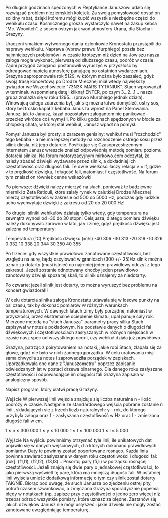 Po długich godzinach spędzonych w Reptyliance Januszowi udało się rozwiązać problem nieziemskich kolejek. Za swoją pomysłowość dostał on solidny rabat, dzięki któremu mógł kupić wszystkie niezbędne części do wehikułu czasu. Kosmicznego grosza wystarczyło nawet na zakup kebsa "Mc. Woovitch", z sosem ostrym jak woń atmosfery Urana, dla Stacha i Grażyny.

Uraczeni smakiem wytwornego dania członkowie Kronostatu przystąpili do naprawy wehikułu. Naprawa (wbrew prawu Murphiego) poszła bez najmniejszych problemów i w czasie krótszym niż dzień na Jowiszu nasza załoga mogła wykonać, pierwszą od dłuższego czasu, podróż w czasie. Żądni przygód załoganci postanowili wyruszyć w przyszłość by odreagować napiętą atmosferę panującą po ostatnich wydarzeniach. Grażyna zaproponowała rok 5129, w którym można było zaszaleć, gdyż swoją trasę koncertową po Drodze Mlecznej miał wtedy największy gwiazdor we Wszechświecie "73N3K MARS TYTANIUK". Stach wprowadził w terminalu wspomnianą datę i kliknął ENTER, po czym 3...2...1... nasza grupa znalazła się w roku 1295... (prawo Murphiego jednak działa). Winowajcą całego zdarzenia był, jak się można łatwo domyśleć, ostry sos, który beztrosko kapał z kebaba Janusza wprost na Panel Sterowania. Janusz, jak to Janusz, kazał pozostałym załogantom nie panikować - przecież wkrótce coś wymyśli. Po kilku godzinach spędzonych w błocie za chłopską chatą, w której stał wehikuł, Janusz wpadł na pomysł.

Pomysł Janusza był prosty, a zarazem genialny: wehikuł musi "rozchodzić" tego kebaba - a nie ma lepszej metody na rozchodzenie ostrego sosu przez silink diesla, niż jego dotarcie. Posiłkując się Czasoprzestrzennym Internetem Janusz wreszcie znalazł odpowiednią metodę pomiaru poziomu dotarcia silnika. Na forum motoryzacyjnym mirkowo.com odczytał, że należy zbadać dźwięki wydawane przez silnik, a dokładniej ich częstotliwość oraz długość fali. Te dwie wielkości łaczy relacja v = lf, gdzie v to prędkość dźwięku, l długość fali, natomiast f częstotliwość. Na forum tym znalazł on również cenne wskazówki.

Po pierwsze: dźwięki należy mierzyć na słuch, ponieważ te badziewne mierniki z Zeta Reticuli, które zalały rynek w calutkiej Drodze Mlecznej mierzą częstotliwość w zakresie od 500 do 5000 Hz, podczas gdy ludzkie ucho wychwytuje dźwięki z zakresu od 20 do 20 000 Hz!

Po drugie: silniki wehikułów działają tylko wtedy, gdy temperatura na zewnątrz wynosi od -30 do 30 stopni Celsjusza, dlatego pomiaru dźwięku należy dokonywać zarówno w lato, jak i zimę, gdyż prędkość dźwięku jest zależna od temperatury:


Temperatura (°C)	Prędkość dźwięku (m/s)
-40	306
-30	313
-20	319
-10	326
0	332
10	338
20	344
30	350
40	355

Po trzecie: gdy wszystkie prawidłowo zanotowane częstotliwości, bez względu na aurę, będą oscylować w granicach (300 +/- 25)Hz silnik można uznać za dotarty (musi istnieć co najmniej jeden prawidłowy odczyt z tego zakresu). Jeżeli zostanie odnotowany choćby jeden prawidłowo zanotowany dźwięk spoza tej skali, to silnik uznajemy za niedotarty.

Po czwarte: jeżeli silnik jest dotarty, to można wyruszyć bez problemu na koncert gwiazdora!!!

W celu dotarcia silnika załoga Kronostatu udawała się w losowe punkty na osi czasu, tak by dokonać pomiarów w różnych warunkach temperaturowych. W dawnych latach zimy były porządne, natomiast w przyszłości, przez ekstremalne ocieplenie klimatu, upał panuje cały rok. Mierzone metodą na "słuch Janusza" parametry pracy silika Stach zapisywał w notesie pokładowym. Na podstawie danych o długości fal dźwiękowych i częstotliwościach zasłyszanych w różnych miejscach w czasie nasz spec od wszystkiego oceni, czy wehikuł działa już prawidłowo.

Grażyna, patrząc z poirytowaniem na notaki, jakie robi Stach, złapała się za głowę, gdyż nie było w nich żadnego porządku. W celu uratowania misji sama chwyciła za notes i zaprowadziła porządek w zapiskach. Uporządkowała one dane z "Januszometru" poprzez zapisanie odwiedzanych lat w postaci drzewa binarnego. Dla danego roku zasłyszane częstotliwości i odpowiadające im długości fali Grażyna zapisała w analogiczny sposób.

Napisz program, który ułatwi pracę Grażyny.

Wejście
W pierwszej linii wejścia znajduje się liczba naturalna n - ilość podróży w czasie. Następnie ze standardowego wejścia pobrane zostanie n linii , składających się z trzech liczb naturalnych: y - rok, do którego przybyła załoga oraz f - zasłyszana częstotliwość w Hz oraz l - zmierzona długość fali w cm.

1 ≤ n ≤ 300 000
1 ≤ y ≤ 10 000
1 ≤ f ≤ 100 000
1 ≤ l ≤ 5 000

Wyjście
Na wyjściu powinniśmy otrzymać tyle linii, ile unikatowych dat pojawiło się w danych wejściowych, dla których dokonano prawidłowych pomiarów. Daty te powinny zostać posortowane rosnąco. Każda linia powinna zawierać zasłyszane w danym roku częstotliwości i długości fal:
[rok]: (f1,l1), (f2,l2), (f3,l3)...
Posortuj pary (fi,li) w porządku rosnącej częstotliwości. Jeżeli znajdą się dwie pary o jednakowej częstotliwości, to jako pierwszą wyświetl tę parę, która ma mniejszą długość fali.
W ostatniej linii wyjścia umieść dodatkową informację o tym czy silnik został dotarty TAK/NIE. Biorąc pod uwagę, że słuch Janusza po zjedzeniu ostrej pity, potrafi czasem szwankować, a zmęczona Grażyna sporadycznie popełnia błędy w notatkach (np. zapisze przy częstotliwości o jedno zero więcej niż trzeba) odrzuć wszystkie pomiary, które uznasz za błędne. Zastanów się jakich dźwięków Janusz nie mógł usłyszeć i jakie dźwięki nie mogły zostać zanotowane uwzględniając temperaturę.
